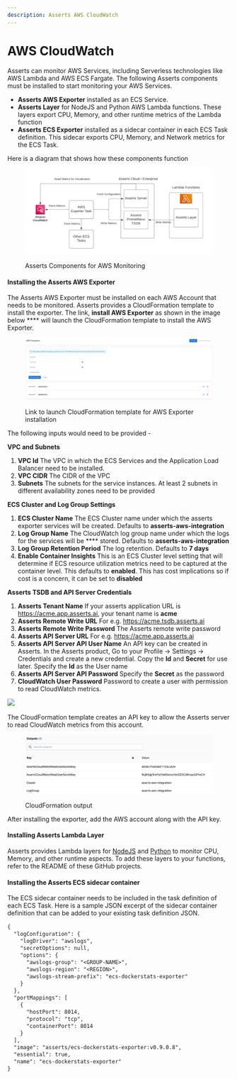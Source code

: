 ```yaml
---
description: Asserts AWS CloudWatch
---
```


# AWS CloudWatch

Asserts can monitor AWS Services, including Serverless technologies like AWS Lambda and AWS ECS Fargate. The following Asserts components must be installed to start monitoring your AWS Services.

* **Asserts AWS Exporter** installed as an ECS Service.
* **Asserts Layer** for NodeJS and Python AWS Lambda functions. These layers export CPU,  Memory, and other runtime metrics of the Lambda function
* **Asserts ECS Exporter** installed as a sidecar container in each ECS Task definition. This sidecar exports CPU, Memory, and Network metrics for the ECS Task.

Here is a diagram that shows how these components function

<figure><img src="../../.gitbook/assets/AWS_Monitoring_Architecture.png" alt=""><figcaption><p>Asserts Components for AWS Monitoring</p></figcaption></figure>

#### Installing the Asserts AWS Exporter

The Asserts AWS Exporter must be installed on each AWS Account that needs to be monitored. Asserts provides a CloudFormation template to install the exporter. The link, **install AWS Exporter** as shown in the image below **** will launch the CloudFormation template to install the AWS Exporter.

<figure><img src="../../.gitbook/assets/image.png" alt=""><figcaption><p>Link to launch CloudFormation template for AWS Exporter installation</p></figcaption></figure>



The following inputs would need to be provided -

**VPC and Subnets**

1. **VPC Id** The VPC in which the ECS Services and the Application Load Balancer need to be installed.&#x20;
2. **VPC CIDR** The CIDR of the VPC
3. **Subnets** The subnets for the service instances. At least 2 subnets in different availability zones need to be provided

**ECS Cluster and Log Group Settings**

1. **ECS Cluster Name** The ECS Cluster name under which the asserts exporter services will be created. Defaults to **asserts-aws-integration**
2. **Log Group Name** The CloudWatch log group name under which the logs for the services will be **** stored. Defaults to **asserts-aws-integration**
3. **Log Group Retention Period** The log retention. Defaults to **7 days**
4. **Enable Container Insights** This is an ECS Cluster level setting that will determine if ECS resource utilization metrics need to be captured at the container level. This defaults to **enabled**. This has cost implications so if cost is a concern, it can be set to **disabled**

**Asserts TSDB and API Server Credentials**

1. **Asserts Tenant Name** If your asserts application URL is https://acme.app.asserts.ai, your tenant name is **acme**
2. **Asserts Remote Write URL** For e.g. https://acme.tsdb.asserts.ai
3. **Asserts Remote Write Password** The Asserts remote write password
4. **Asserts API Server URL** For e.g. https://acme.app.asserts.ai
5. **Asserts API Server API User Name** An API key can be created in Asserts. In the Asserts product, Go to your Profile -> Settings -> Credentials and create a new credential. Copy the **Id** and **Secret** for use later. Specify the **Id** as the User name
6. **Asserts API Server API Password** Specify the **Secret** as the password
7. **CloudWatch User Password** Password to create a user with permission to read CloudWatch metrics.

![](../../.gitbook/assets/Asserts\_API\_Credential\_v2.gif)

The CloudFormation template creates an API key to allow the Asserts server to read CloudWatch metrics from this account.&#x20;

<figure><img src="../../.gitbook/assets/image (1) (1).png" alt=""><figcaption><p>CloudFormation output</p></figcaption></figure>

After installing the exporter, add the AWS account along with the API key.

#### Installing Asserts Lambda Layer

Asserts provides Lambda layers for [NodeJS](https://github.com/asserts/asserts-aws-lambda-layer-js) and [Python](https://github.com/asserts/aws-lambda-layer-python) to monitor CPU, Memory, and other runtime aspects. To add these layers to your functions, refer to the README of these GitHub projects.

#### Installing the Asserts ECS sidecar container&#x20;

The ECS sidecar container needs to be included in the task definition of each ECS Task. Here is a sample JSON excerpt of the sidecar container definition that can be added to your existing task definition JSON.

```
{
  "logConfiguration": {
    "logDriver": "awslogs",
    "secretOptions": null,
    "options": {
      "awslogs-group": "<GROUP-NAME>",
      "awslogs-region": "<REGION>",
      "awslogs-stream-prefix": "ecs-dockerstats-exporter"
    }
  },
  "portMappings": [
    {
      "hostPort": 8014,
      "protocol": "tcp",
      "containerPort": 8014
    }
  ],
  "image": "asserts/ecs-dockerstats-exporter:v0.9.0.8",
  "essential": true,
  "name": "ecs-dockerstats-exporter"
}
```
